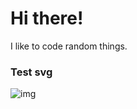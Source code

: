 # Hi there!

I like to code random things.

### Test svg
![img](https://us-central1-biofun.cloudfunctions.net/app/test.svg)
